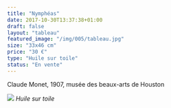 ```yaml
---
title: "Nymphéas"
date: 2017-10-30T13:37:38+01:00
draft: false
layout: "tableau"
featured_image: "/img/005/tableau.jpg"
size: "33x46 cm"
price: "30 €"
type: "Huile sur toile"
status: "En vente"
---
```


Claude Monet, 1907, musée des beaux-arts de Houston

![](/img/005/tableau.jpg)
*Huile sur toile*
